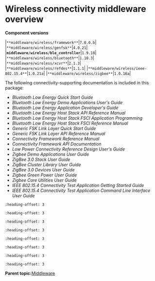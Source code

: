 # Wireless connectivity middleware overview 

**Component versions**

|`**middleware/wireless/framework**`|`7.0.0.b`|
|`**middleware/wireless/genfsk**`|`4.0.21`|
|**`middleware/wireless/ble_controller`**|`1.9.18`|
|`**middleware/wireless/bluetooth**`|`1.10.3`|
|`**middleware/wireless/xcvr**`|`2.1.3`|
|`**middleware/wireless/refdes**`|`1.1.1`|
|`**middleware/wireless/ieee-802.15.4**`|`1.0.21a`|
|`**middleware/wireless/zigbee**`|`1.0.16a`|

The following connectivity-supporting documentation is included in this package:

-   *Bluetooth Low Energy Quick Start Guide*
-   *Bluetooth Low Energy Demo Applications User's Guide*
-   *Bluetooth Low Energy Application Developer's Guide*
-   *Bluetooth Low Energy Host Stack API Reference Manual*
-   *Bluetooth Low Energy Host Stack FSCI Application Programming*
-   *Bluetooth Low Energy Host Stack FSCI Reference Manual*
-   *Generic FSK Link Layer Quick Start Guide*
-   *Generic FSK Link Layer API Reference Manual*
-   *Connectivity Framework Reference Manual*
-   *Connectivity Framework API Documentation*
-   *Low Power Connectivity Reference Design User's Guide*
-   *Zigbee Demo Applications User Guide*
-   *ZigBee 3.0 Stack User Guide*
-   *ZigBee Cluster Library User Guide*
-   *ZigBee 3.0 Devices User Guide*
-   *Zigbee Green Power User Guide*
-   *Zigbee Core Utilities User Guide*
-   *IEEE 802.15.4 Connectivity Test Application Getting Started Guide*
-   *IEEE 802.15.4 Connectivity Test Application Command Line Interface User Guide*


```{include} ../topics/bluetooth_le_host_stack_and_applications.md
:heading-offset: 3
```

```{include} ../topics/bluetooth_le_controller.md
:heading-offset: 3
```

```{include} ../topics/ieee_802.15.4_features.md
:heading-offset: 3
```

```{include} ../topics/xcvr.md
:heading-offset: 3
```

```{include} ../topics/genfsk_link_layer.md
:heading-offset: 3
```

```{include} ../topics/low_power_reference_design_applications.md
:heading-offset: 3
```

```{include} ../topics/zigbee.md
:heading-offset: 3
```

```{include} ../topics/connectivity_framework.md
:heading-offset: 3
```

**Parent topic:**[Middleware](../topics/middleware.md)

